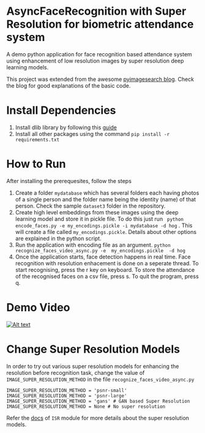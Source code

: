 # AsyncFaceRecognition with Super Resolution for biometric attendance system 
A demo python application for face recognition based attendance system using enhancement of low resolution images by super resolution deep learning models. 

This project was extended from the awesome [pyimagesearch blog](https://www.pyimagesearch.com/2018/06/18/face-recognition-with-opencv-python-and-deep-learning/). Check the blog for good explanations of the basic code.

# Install Dependencies


 1. Install dlib library by following this [guide](https://www.pyimagesearch.com/2018/01/22/install-dlib-easy-complete-guide/)
 2. Install all other packages using the command `pip install -r requirements.txt`
 
# How to Run
After installing the prerequesites, follow the steps

 1. Create a folder `mydatabase` which has several folders each having photos of a single person and the folder name being the identity (name) of that person. Check the sample `dataset3` folder in the repository.
 2.  Create high level embeddings from these images using the deep learning model and store it in pickle file. To do this just run ` python encode_faces.py -e my_encodings.pickle -i mydatabase -d hog` . This will create a file called `my_encodings.pickle`. Details about other options are explained in the python script.
 3. Run the application with encoding file as an argument. `python recognize_faces_video_async.py -e  my_encodings.pickle  -d hog`
 4. Once the application starts, face detection happens in real time. Face recognition with resolution enhacement is done on a seperate thread. To start recognising, press the r key on keyboard. To store the attendance of the recognised faces on a csv file, press s. To quit the program, press q.

# Demo Video

[![Alt text](https://img.youtube.com/vi/Z0n_G-kh5n0/0.jpg)](https://www.youtube.com/watch?v=Z0n_G-kh5n0)

# Change Super Resolution Models
In order to try out various super resolution models for enhancing the resolution before recognition task, 
change the value of `IMAGE_SUPER_RESOLUTION_METHOD` in the file `recognize_faces_video_async.py`

    IMAGE_SUPER_RESOLUTION_METHOD = 'psnr-small'
    IMAGE_SUPER_RESOLUTION_METHOD = 'psnr-large'
    IMAGE_SUPER_RESOLUTION_METHOD = 'gans' # GAN based Super Resolution  
    IMAGE_SUPER_RESOLUTION_METHOD = None # No super resolution
Refer the [docs](https://idealo.github.io/image-super-resolution/) of `ISR` module for more details about the super resolution models. 


